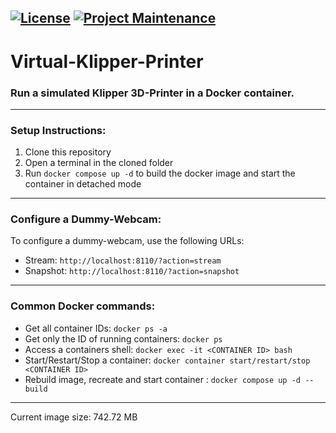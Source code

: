[![License](https://img.shields.io/github/license/mainsail-crew/virtual-klipper-printer.svg)](https://github.com/mainsail-crew/virtual-klipper-printer/blob/master/LICENSE 'License')
[![Project Maintenance](https://img.shields.io/maintenance/yes/2022.svg)](https://github.com/mainsail-crew/virtual-klipper-printer 'GitHub Repository')
---
# Virtual-Klipper-Printer

### **Run a simulated Klipper 3D-Printer in a Docker container.**
---

### Setup Instructions:
1. Clone this repository
2. Open a terminal in the cloned folder
3. Run `docker compose up -d` to build the docker image and start the container in detached mode

---

### Configure a Dummy-Webcam:
To configure a dummy-webcam, use the following URLs:
   * Stream: `http://localhost:8110/?action=stream`
   * Snapshot: `http://localhost:8110/?action=snapshot`

---

### Common Docker commands:
* Get all container IDs: `docker ps -a`
* Get only the ID of running containers: `docker ps`
* Access a containers shell: `docker exec -it <CONTAINER ID> bash`
* Start/Restart/Stop a container: `docker container start/restart/stop <CONTAINER ID>`
* Rebuild image, recreate and start container : `docker compose up -d --build`

---
Current image size: 742.72 MB
